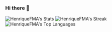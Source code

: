### Hi there 👋

<!--
**HenriqueFMA/HenriqueFMA** is a ✨ _special_ ✨ repository because its `README.md` (this file) appears on your GitHub profile.

Here are some ideas to get you started:

- 🔭 I’m currently working on ...
- 🌱 I’m currently learning ...
- 👯 I’m looking to collaborate on ...
- 🤔 I’m looking for help with ...
- 💬 Ask me about ...
- 📫 How to reach me: ...
- 😄 Pronouns: ...
- ⚡ Fun fact: ...
-->
![HenriqueFMA's Stats](https://github-readme-stats.vercel.app/api?username=HenriqueFMA&theme=midnight-purple&show_icons=true&hide_border=false&count_private=true)
![HenriqueFMA's Streak](https://github-readme-streak-stats.herokuapp.com/?user=HenriqueFMA&theme=midnight-purple&hide_border=false)
![HenriqueFMA's Top Languages](https://github-readme-stats.vercel.app/api/top-langs/?username=HenriqueFMA&theme=midnight-purple&show_icons=true&hide_border=false&layout=compact)

